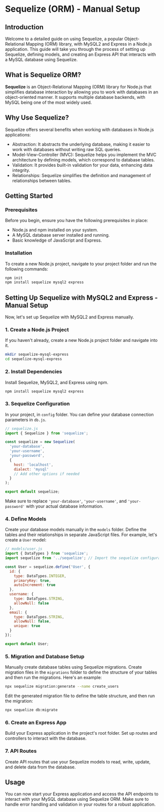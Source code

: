 # Sequelize (ORM) - Manual Setup

## Introduction

Welcome to a detailed guide on using Sequelize, a popular Object-Relational Mapping (ORM) library, with MySQL2 and Express in a Node.js application. This guide will take you through the process of setting up Sequelize, defining models, and creating an Express API that interacts with a MySQL database using Sequelize.

## What is Sequelize ORM?

**Sequelize** is an Object-Relational Mapping (ORM) library for Node.js that simplifies database interaction by allowing you to work with databases in an object-oriented manner. It supports multiple database backends, with MySQL being one of the most widely used.

## Why Use Sequelize?

Sequelize offers several benefits when working with databases in Node.js applications:

- Abstraction: It abstracts the underlying database, making it easier to work with databases without writing raw SQL queries.
- Model-View-Controller (MVC): Sequelize helps you implement the MVC architecture by defining models, which correspond to database tables.
- Validation: It provides built-in validation for your data, enhancing data integrity.
- Relationships: Sequelize simplifies the definition and management of relationships between tables.

## Getting Started

### Prerequisites

Before you begin, ensure you have the following prerequisites in place:

- Node.js and npm installed on your system.
- A MySQL database server installed and running.
- Basic knowledge of JavaScript and Express.

### Installation

To create a new Node.js project, navigate to your project folder and run the following commands:

```bash
npm init
npm install sequelize mysql2 express
```

## Setting Up Sequelize with MySQL2 and Express - Manual Setup

Now, let's set up Sequelize with MySQL2 and Express manually.

### 1. Create a Node.js Project

If you haven't already, create a new Node.js project folder and navigate into it.

```bash
mkdir sequelize-mysql-express
cd sequelize-mysql-express
```

### 2. Install Dependencies

Install Sequelize, MySQL2, and Express using npm.

```bash
npm install sequelize mysql2 express
```

### 3. Sequelize Configuration

In your project, in `config` folder. You can define your database connection parameters in `db.js`.

```javascript
// sequelize.js
import { Sequelize } from 'sequelize';

const sequelize = new Sequelize(
  'your-database',
  'your-username',
  'your-password',
  {
    host: 'localhost',
    dialect: 'mysql'
    // Add other options if needed
  }
);

export default sequelize;
```

Make sure to replace `'your-database'`, `'your-username'`, and `'your-password'` with your actual database information.

### 4. Define Models

Create your database models manually in the `models` folder. Define the tables and their relationships in separate JavaScript files. For example, let's create a `User` model:

```javascript
// models/user.js
import { DataTypes } from 'sequelize';
import sequelize from '../sequelize'; // Import the sequelize configuration

const User = sequelize.define('User', {
  id: {
    type: DataTypes.INTEGER,
    primaryKey: true,
    autoIncrement: true
  },
  username: {
    type: DataTypes.STRING,
    allowNull: false
  },
  email: {
    type: DataTypes.STRING,
    allowNull: false,
    unique: true
  }
});

export default User;
```

### 5. Migration and Database Setup

Manually create database tables using Sequelize migrations. Create migration files in the `migrations` folder to define the structure of your tables and then run the migrations. Here's an example:

```bash
npx sequelize migration:generate --name create_users
```

Edit the generated migration file to define the table structure, and then run the migration:

```bash
npx sequelize db:migrate
```

### 6. Create an Express App

Build your Express application in the project's root folder. Set up routes and controllers to interact with the database.

### 7. API Routes

Create API routes that use your Sequelize models to read, write, update, and delete data from the database.

## Usage

You can now start your Express application and access the API endpoints to interact with your MySQL database using Sequelize ORM. Make sure to handle error handling and validation in your routes for a robust application.
